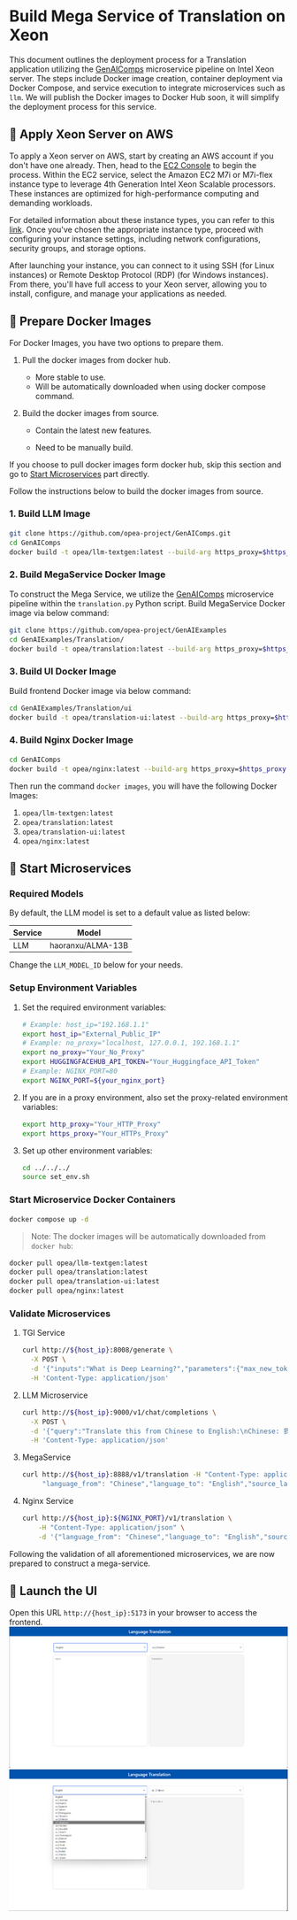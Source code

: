 # Build Mega Service of Translation on Xeon

This document outlines the deployment process for a Translation application utilizing the [GenAIComps](https://github.com/opea-project/GenAIComps.git) microservice pipeline on Intel Xeon server. The steps include Docker image creation, container deployment via Docker Compose, and service execution to integrate microservices such as `llm`. We will publish the Docker images to Docker Hub soon, it will simplify the deployment process for this service.

## 🚀 Apply Xeon Server on AWS

To apply a Xeon server on AWS, start by creating an AWS account if you don't have one already. Then, head to the [EC2 Console](https://console.aws.amazon.com/ec2/v2/home) to begin the process. Within the EC2 service, select the Amazon EC2 M7i or M7i-flex instance type to leverage 4th Generation Intel Xeon Scalable processors. These instances are optimized for high-performance computing and demanding workloads.

For detailed information about these instance types, you can refer to this [link](https://aws.amazon.com/ec2/instance-types/m7i/). Once you've chosen the appropriate instance type, proceed with configuring your instance settings, including network configurations, security groups, and storage options.

After launching your instance, you can connect to it using SSH (for Linux instances) or Remote Desktop Protocol (RDP) (for Windows instances). From there, you'll have full access to your Xeon server, allowing you to install, configure, and manage your applications as needed.

## 🚀 Prepare Docker Images

For Docker Images, you have two options to prepare them.

1. Pull the docker images from docker hub.

   - More stable to use.
   - Will be automatically downloaded when using docker compose command.

2. Build the docker images from source.

   - Contain the latest new features.

   - Need to be manually build.

If you choose to pull docker images form docker hub, skip this section and go to [Start Microservices](#start-microservices) part directly.

Follow the instructions below to build the docker images from source.

### 1. Build LLM Image

```bash
git clone https://github.com/opea-project/GenAIComps.git
cd GenAIComps
docker build -t opea/llm-textgen:latest --build-arg https_proxy=$https_proxy --build-arg http_proxy=$http_proxy -f comps/llms/text-generation/tgi/Dockerfile .
```

### 2. Build MegaService Docker Image

To construct the Mega Service, we utilize the [GenAIComps](https://github.com/opea-project/GenAIComps.git) microservice pipeline within the `translation.py` Python script. Build MegaService Docker image via below command:

```bash
git clone https://github.com/opea-project/GenAIExamples
cd GenAIExamples/Translation/
docker build -t opea/translation:latest --build-arg https_proxy=$https_proxy --build-arg http_proxy=$http_proxy -f Dockerfile .
```

### 3. Build UI Docker Image

Build frontend Docker image via below command:

```bash
cd GenAIExamples/Translation/ui
docker build -t opea/translation-ui:latest --build-arg https_proxy=$https_proxy --build-arg http_proxy=$http_proxy -f docker/Dockerfile .
```

### 4. Build Nginx Docker Image

```bash
cd GenAIComps
docker build -t opea/nginx:latest --build-arg https_proxy=$https_proxy --build-arg http_proxy=$http_proxy -f comps/nginx/Dockerfile .
```

Then run the command `docker images`, you will have the following Docker Images:

1. `opea/llm-textgen:latest`
2. `opea/translation:latest`
3. `opea/translation-ui:latest`
4. `opea/nginx:latest`

## 🚀 Start Microservices

### Required Models

By default, the LLM model is set to a default value as listed below:

| Service | Model             |
| ------- | ----------------- |
| LLM     | haoranxu/ALMA-13B |

Change the `LLM_MODEL_ID` below for your needs.

### Setup Environment Variables

1. Set the required environment variables:

   ```bash
   # Example: host_ip="192.168.1.1"
   export host_ip="External_Public_IP"
   # Example: no_proxy="localhost, 127.0.0.1, 192.168.1.1"
   export no_proxy="Your_No_Proxy"
   export HUGGINGFACEHUB_API_TOKEN="Your_Huggingface_API_Token"
   # Example: NGINX_PORT=80
   export NGINX_PORT=${your_nginx_port}
   ```

2. If you are in a proxy environment, also set the proxy-related environment variables:

   ```bash
   export http_proxy="Your_HTTP_Proxy"
   export https_proxy="Your_HTTPs_Proxy"
   ```

3. Set up other environment variables:

   ```bash
   cd ../../../
   source set_env.sh
   ```

### Start Microservice Docker Containers

```bash
docker compose up -d
```

> Note: The docker images will be automatically downloaded from `docker hub`:

```bash
docker pull opea/llm-textgen:latest
docker pull opea/translation:latest
docker pull opea/translation-ui:latest
docker pull opea/nginx:latest
```

### Validate Microservices

1. TGI Service

   ```bash
   curl http://${host_ip}:8008/generate \
     -X POST \
     -d '{"inputs":"What is Deep Learning?","parameters":{"max_new_tokens":17, "do_sample": true}}' \
     -H 'Content-Type: application/json'
   ```

2. LLM Microservice

   ```bash
   curl http://${host_ip}:9000/v1/chat/completions \
     -X POST \
     -d '{"query":"Translate this from Chinese to English:\nChinese: 我爱机器翻译。\nEnglish:"}' \
     -H 'Content-Type: application/json'
   ```

3. MegaService

   ```bash
   curl http://${host_ip}:8888/v1/translation -H "Content-Type: application/json" -d '{
        "language_from": "Chinese","language_to": "English","source_language": "我爱机器翻译。"}'
   ```

4. Nginx Service

   ```bash
   curl http://${host_ip}:${NGINX_PORT}/v1/translation \
       -H "Content-Type: application/json" \
       -d '{"language_from": "Chinese","language_to": "English","source_language": "我爱机器翻译。"}'
   ```

Following the validation of all aforementioned microservices, we are now prepared to construct a mega-service.

## 🚀 Launch the UI

Open this URL `http://{host_ip}:5173` in your browser to access the frontend.
![project-screenshot](../../../../assets/img/trans_ui_init.png)
![project-screenshot](../../../../assets/img/trans_ui_select.png)
